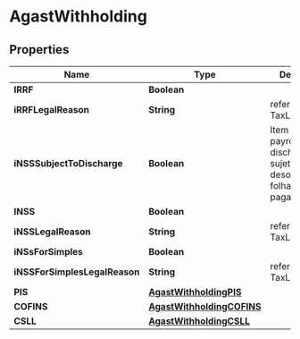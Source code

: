 
# AgastWithholding

## Properties
Name | Type | Description | Notes
------------ | ------------- | ------------- | -------------
**IRRF** | **Boolean** |  |  [optional]
**iRRFLegalReason** | **String** | reference id to TaxLegalReason |  [optional]
**iNSSSubjectToDischarge** | **Boolean** | Item subjecto to payroll discharge Item sujeto à desoneraçãode folha de pagamento  |  [optional]
**INSS** | **Boolean** |  |  [optional]
**iNSSLegalReason** | **String** | reference id to TaxLegalReason |  [optional]
**iNSsForSimples** | **Boolean** |  |  [optional]
**iNSSForSimplesLegalReason** | **String** | reference id to TaxLegalReason |  [optional]
**PIS** | [**AgastWithholdingPIS**](AgastWithholdingPIS.md) |  |  [optional]
**COFINS** | [**AgastWithholdingCOFINS**](AgastWithholdingCOFINS.md) |  |  [optional]
**CSLL** | [**AgastWithholdingCSLL**](AgastWithholdingCSLL.md) |  |  [optional]




